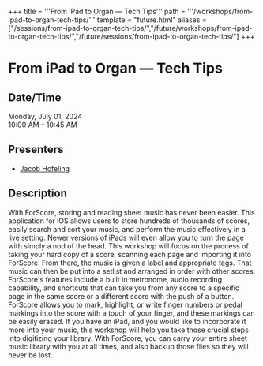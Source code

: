 +++
title = '''From iPad to Organ — Tech Tips'''
path = '''/workshops/from-ipad-to-organ-tech-tips/'''
template = "future.html"
aliases = ["/sessions/from-ipad-to-organ-tech-tips/","/future/workshops/from-ipad-to-organ-tech-tips/","/future/sessions/from-ipad-to-organ-tech-tips/"]
+++

<h1>From iPad to Organ — Tech Tips</h1>

<h2>Date/Time</h2>
<p>Monday, July 01, 2024<br>
10:00 AM – 10:45 AM</p>
<h2>Presenters</h2>
<ul>
<li><a href="/presenters/jacob-hofeling/">Jacob Hofeling</a></li>
</ul>
<h2>Description</h2>

With ForScore, storing and reading sheet music has never been easier. This application for iOS allows users to store hundreds of thousands of scores, easily search and sort your music, and perform the music effectively in a live setting. Newer versions of iPads will even allow you to turn the page with simply a nod of the head. This workshop will focus on the process of taking your hard copy of a score, scanning each page and importing it into ForScore. From there, the music is given a label and appropriate tags. That music can then be put into a setlist and arranged in order with other scores. ForScore's features include a built in metronome, audio recording capability, and shortcuts that can take you from any score to a specific page in the same score or a different score with the push of a button. ForScore allows you to mark, highlight, or write finger numbers or pedal markings into the score with a touch of your finger, and these markings can be easily erased. If you have an iPad, and you would like to incorporate it more into your music, this workshop will help you take those crucial steps into digitizing your library. With ForScore, you can carry your entire sheet music library with you at all times, and also backup those files so they will never be lost.


